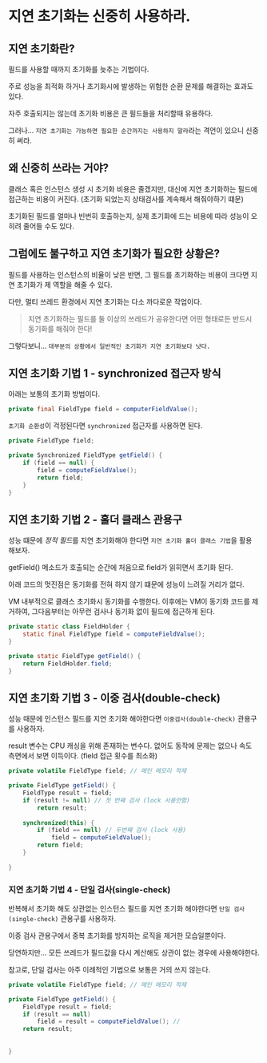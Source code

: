 # 지연 초기화는 신중히 사용하라.

## 지연 초기화란?

필드를 사용할 때까지 초기화를 늦추는 기법이다.

주로 성능을 최적화 하거나 초기화시에 발생하는 위험한 순환 문제를 해결하는 효과도 있다.

자주 호출되지는 않는데 초기화 비용은 큰 필드들을 처리할때 유용하다.

그러나... `지연 초기화는 가능하면 필요한 순간까지는 사용하지 말라`라는 격언이 있으니 신중히 써라.

## 왜 신중히 쓰라는 거야?

클래스 혹은 인스턴스 생성 시 초기화 비용은 줄겠지만, 대신에 지연 초기화하는 필드에 접근하는 비용이 커진다. (초기화 되었는지 상태검사를 계속해서 해줘야하기 떄문)

초기화된 필드를 얼마나 빈번히 호출하는지, 실제 초기화에 드는 비용에 따라 성능이 오히려 줄어들 수도 있다. 

## 그럼에도 불구하고 지연 초기화가 필요한 상황은?

필드를 사용하는 인스턴스의 비율이 낮은 반면, 그 필드를 초기화하는 비용이 크다면 지연 초기화가 제 역할을 해줄 수 있다.

다만, 멀티 쓰레드 환경에서 지연 초기화는 다소 까다로운 작업이다.

> 지연 초기화하는 필드를 둘 이상의 쓰레드가 공유한다면 어떤 형태로든 반드시 동기화를 해줘야 한다!

그렇다보니... `대부분의 상황에서 일반적인 초기화가 지연 초기화보다 낫다.`

## 지연 초기화 기법 1 - synchronized 접근자 방식

아래는 보통의 초기화 방법이다.

```java
private final FieldType field = computerFieldValue();
```


`초기화 순환성`이 걱정된다면 `synchronized` 접근자를 사용하면 된다.

```java
private FieldType field;

private Synchronized FieldType getField() {
    if (field == null) {
        field = computeFieldValue();
        return field;
    }
}

```

## 지연 초기화 기법 2 - 홀더 클래스 관용구

성능 떄문에 *정적 필드*를 지연 초기화해야 한다면 `지연 초기화 홀더 클래스 기법`을 활용 해보자.

getField() 메소드가 호출되는 순간에 처음으로 field가 읽히면서 초기화 된다.

아래 코드의 멋진점은 동기화를 전혀 하지 않기 떄문에 성능이 느려질 거리가 없다.

VM 내부적으로 클래스 초기화시 동기화를 수행한다. 이후에는 VM이 동기화 코드를 제거하여, 그다음부터는 아무런 검사나 동기화 없이 필드에 접근하게 된다.


```java
private static class FieldHolder {
    static final FieldType field = computeFieldValue();
}

private static FieldType getField() {
    return FieldHolder.field;
}

```

## 지연 초기화 기법 3 - 이중 검사(double-check)

성능 때문에 인스턴스 필드를 지연 초기화 해야한다면 `이중검사(double-check)` 관용구를 사용하자.

result 변수는 CPU 캐싱을 위해 존재하는 변수다. 없어도 동작에 문제는 없으나 속도 측면에서 보면 이득이다. (field 접근 횟수를 최소화)

```java
private volatile FieldType field; // 메인 메모리 적재

private FieldType getField() {
    FieldType result = field;
    if (result != null) // 첫 번째 검사 (lock 사용안함)
        return result;
    
    synchronized(this) {
        if (field == null) // 두번째 검사 (lock 사용)
            field = computeFieldValue();
        return field;
    }
    
}

```

### 지연 초기화 기법 4 - 단일 검사(single-check)

반복해서 초기화 해도 상관없는 인스턴스 필드를 지연 초기화 해야한다면 `단일 검사(single-check)` 관용구를 사용하자.

이중 검사 관용구에서 중복 초기화를 방지하는 로직을 제거한 모습일뿐이다.

당연하지만... 모든 쓰레드가 필드값을 다시 계산해도 상관이 없는 경우에 사용해야한다.

참고로, 단일 검사는 아주 이례적인 기법으로 보통은 거의 쓰지 않는다.

```java
private volatile FieldType field; // 메인 메모리 적재

private FieldType getField() {
    FieldType result = field;
    if (result == null)
        field = result = computeFieldValue(); // 
    return result;
    
    
}
```